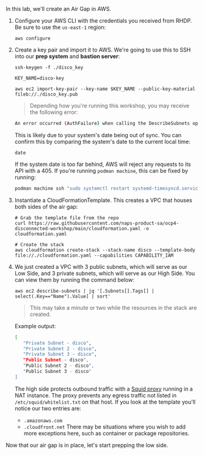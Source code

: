 In this lab, we'll create an Air Gap in AWS.

1. Configure your AWS CLI with the credentials you received from RHDP. Be sure to use the `us-east-1` region:
   ```execute
   aws configure
   ```
2. Create a key pair and import it to AWS. We're going to use this to SSH into our **prep system** and **bastion server**:
   ```execute
   ssh-keygen -f ./disco_key

   KEY_NAME=disco-key

   aws ec2 import-key-pair --key-name $KEY_NAME --public-key-material fileb://./disco_key.pub
   ```
   > Depending how you're running this workshop, you may receive the following error:
     ```bash
     An error occurred (AuthFailure) when calling the DescribeSubnets operation: AWS was not able to validate the provided access credentials
     ```
     This is likely due to your system's date being out of sync. You can confirm this by comparing the system's date to the current local time:
     ```execute
     date
     ```
     If the system date is too far behind, AWS will reject any requests to its API with a 405. If you're running `podman machine`, this can be fixed by running:
     ```bash
     podman machine ssh "sudo systemctl restart systemd-timesyncd.service"
     ```
3. Instantiate a CloudFormationTemplate. This creates a VPC that houses both sides of the air gap:
   ```execute
   # Grab the template file from the repo
   curl https://raw.githubusercontent.com/naps-product-sa/ocp4-disconnected-workshop/main/cloudformation.yaml -o cloudformation.yaml

   # Create the stack
   aws cloudformation create-stack --stack-name disco --template-body file://./cloudformation.yaml --capabilities CAPABILITY_IAM
   ```
4. We just created a VPC with 3 public subnets, which will serve as our Low Side, and 3 private subnets, which will serve as our High Side. You can view them by running the command below:
   ```execute
   aws ec2 describe-subnets | jq '[.Subnets[].Tags[] | select(.Key=="Name").Value] | sort'
   ```
   > This may take a minute or two while the resources in the stack are created.
   
   Example output:
   ```bash
   [
      "Private Subnet - disco",
      "Private Subnet 2 - disco",
      "Private Subnet 3 - disco",
      "Public Subnet - disco",
      "Public Subnet 2 - disco",
      "Public Subnet 3 - disco"
   ]
   ```
   The high side protects outbound traffic with a [Squid proxy](http://www.squid-cache.org/) running in a NAT instance. The proxy prevents any egress traffic not listed in `/etc/squid/whitelist.txt` on that host. If you look at the template you'll notice our two entries are:
   * `.amazonaws.com`
   * `.cloudfront.net`
   There may be situations where you wish to add more exceptions here, such as container or package repositories.

Now that our air gap is in place, let's start prepping the low side.